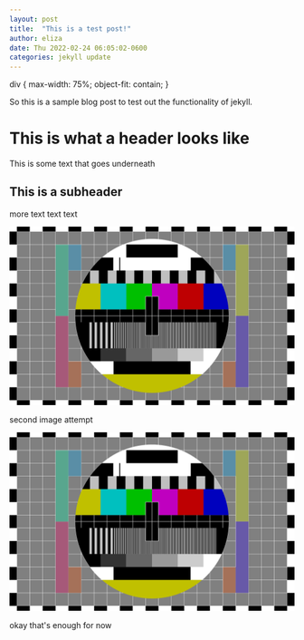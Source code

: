 ```yaml
---
layout: post
title:  "This is a test post!"
author: eliza
date: Thu 2022-02-24 06:05:02-0600
categories: jekyll update
---
```


div {
  max-width: 75%;
  object-fit: contain;
}

So this is a sample blog post to test out the functionality of jekyll.

This is what a header looks like
================================

This is some text that goes underneath

This is a subheader
-------------------

more text text text

<img src="/img/test.png" />

second image attempt

![is this an image](/img/test.png)


okay that's enough for now

